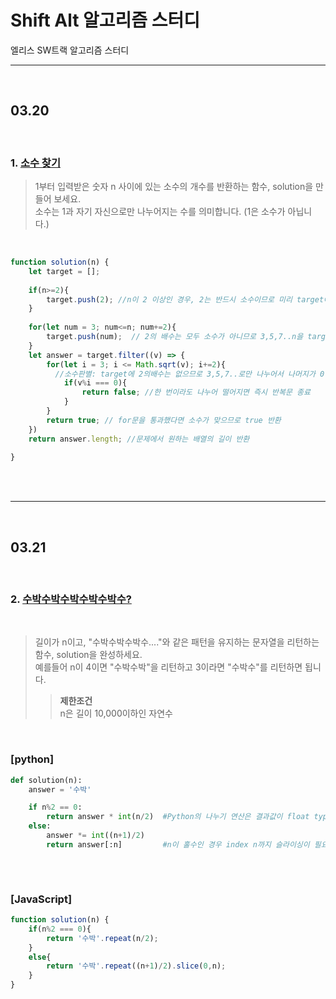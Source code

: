 # Shift Alt 알고리즘 스터디
엘리스 SW트랙 알고리즘 스터디

---
<br>

## 03.20

<br>  

### 1. [**소수 찾기**](https://school.programmers.co.kr/learn/courses/30/lessons/12921)  

> 1부터 입력받은 숫자 n 사이에 있는 소수의 개수를 반환하는 함수, solution을 만들어 보세요.  
소수는 1과 자기 자신으로만 나누어지는 수를 의미합니다. (1은 소수가 아닙니다.)  
  
<br>  

```JavaScript
function solution(n) {
    let target = [];
    
    if(n>=2){
        target.push(2); //n이 2 이상인 경우, 2는 반드시 소수이므로 미리 target에 push
    }
    
    for(let num = 3; num<=n; num+=2){
        target.push(num);  // 2의 배수는 모두 소수가 아니므로 3,5,7..n을 target에 push
    }
    let answer = target.filter((v) => {
        for(let i = 3; i <= Math.sqrt(v); i+=2){ 
          //소수판별: target에 2의배수는 없으므로 3,5,7..로만 나누어서 나머지가 0인지 판별
            if(v%i === 0){
                return false; //한 번이라도 나누어 떨어지면 즉시 반복문 종료
            }
        }
        return true; // for문을 통과했다면 소수가 맞으므로 true 반환
    })
    return answer.length; //문제에서 원하는 배열의 길이 반환
    
}
```
  
<br>
<br>

---
<br>  

## 03.21

<br>  

### 2. [**수박수박수박수박수박수?**](https://school.programmers.co.kr/learn/courses/30/lessons/12922?language=javascript)  
  
<br>  

> 길이가 n이고, "수박수박수박수...."와 같은 패턴을 유지하는 문자열을 리턴하는 함수, solution을 완성하세요.  
예를들어 n이 4이면 "수박수박"을 리턴하고 3이라면 "수박수"를 리턴하면 됩니다.  
>>   **제한조건**  
n은 길이 10,000이하인 자연수


  
<br>  

### [python]  

```Python
def solution(n):
    answer = '수박'

    if n%2 == 0:
        return answer * int(n/2)  #Python의 나누기 연산은 결과값이 float type으로 반환된다.
    else:
        answer *= int((n+1)/2)
        return answer[:n]         #n이 홀수인 경우 index n까지 슬라이싱이 필요하다.
    
```

<br> 

### [JavaScript]  

```JavaScript
function solution(n) {
    if(n%2 === 0){
        return '수박'.repeat(n/2);
    }
    else{
        return '수박'.repeat((n+1)/2).slice(0,n);
    }
}
```  
